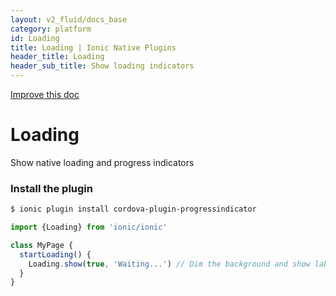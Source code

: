 ```yaml
---
layout: v2_fluid/docs_base
category: platform
id: Loading
title: Loading | Ionic Native Plugins
header_title: Loading
header_sub_title: Show loading indicators
---
```

<div class="improve-docs">
  <a href='https://github.com/driftyco/ionic-site/edit/ionic2/docs/v2/platform/loading/index.md'>
    Improve this doc
  </a>
</div>

<h1 class="title">Loading</h1>

Show native loading and progress indicators

### Install the plugin

```bash
$ ionic plugin install cordova-plugin-progressindicator
```

```javascript
import {Loading} from 'ionic/ionic'

class MyPage {
  startLoading() {
    Loading.show(true, 'Waiting...') // Dim the background and show label
  }
}
```
